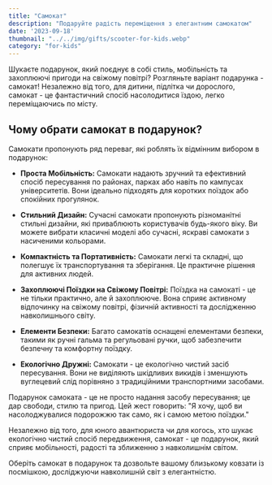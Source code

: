 ```yaml
---
title: "Самокат"
description: "Подаруйте радість переміщення з елегантним самокатом"
date: '2023-09-18'
thumbnail: "../../img/gifts/scooter-for-kids.webp"
category: "for-kids"
---
```

Шукаєте подарунок, який поєднує в собі стиль, мобільність та захоплюючі пригоди на свіжому повітрі? Розгляньте варіант подарунка - самокат! Незалежно від того, для дитини, підлітка чи дорослого, самокат - це фантастичний спосіб насолодитися їздою, легко переміщаючись по місту.

## Чому обрати самокат в подарунок?

Самокати пропонують ряд переваг, які роблять їх відмінним вибором в подарунок:

- **Проста Мобільність:** Самокати надають зручний та ефективний спосіб пересування по районах, парках або навіть по кампусах університетів. Вони ідеально підходять для коротких поїздок або спокійних прогулянок.

- **Стильний Дизайн:** Сучасні самокати пропонують різноманітні стильні дизайни, які приваблюють користувачів будь-якого віку. Ви можете вибрати класичні моделі або сучасні, яскраві самокати з насиченими кольорами.

- **Компактність та Портативність:** Самокати легкі та складні, що полегшує їх транспортування та зберігання. Це практичне рішення для активних людей.

- **Захоплюючі Поїздки на Свіжому Повітрі:** Поїздка на самокаті - це не тільки практично, але й захоплююче. Вона сприяє активному відпочинку на свіжому повітрі, фізичній активності та дослідженню навколишнього світу.

- **Елементи Безпеки:** Багато самокатів оснащені елементами безпеки, такими як ручні гальма та регульовані ручки, щоб забезпечити безпечну та комфортну поїздку.

- **Екологічно Дружні:** Самокати - це екологічно чистий засіб пересування. Вони не виділяють шкідливих викидів і зменшують вуглецевий слід порівняно з традиційними транспортними засобами.

Подарунок самоката - це не просто надання засобу пересування; це дар свободи, стилю та пригод. Цей жест говорить: "Я хочу, щоб ви насолоджувалися подорожжю так само, як і самою метою поїздки."

Незалежно від того, для юного авантюриста чи для когось, хто шукає екологічно чистий спосіб передвиження, самокат - це подарунок, який сприяє мобільності, радості та зближенню з навколишнім світом.

Оберіть самокат в подарунок та дозвольте вашому близькому ковзати із посмішкою, досліджуючи навколишній світ з елегантністю.
